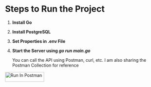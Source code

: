 # Steps to Run the Project

1. **Install Go**
2. **Install PostgreSQL**
3. **Set Properties in .env File**
4. **Start the Server using *go run main.go***

    You can call the API using Postman, curl, etc.
I am also sharing the Postman Collection for reference

[<img src="https://run.pstmn.io/button.svg" alt="Run In Postman" style="width: 128px; height: 32px;">](https://god.gw.postman.com/run-collection/34339424-53c1c0ef-d9e1-4436-9d31-1e012e93e69c?action=collection%2Ffork&source=rip_markdown&collection-url=entityId%3D34339424-53c1c0ef-d9e1-4436-9d31-1e012e93e69c%26entityType%3Dcollection%26workspaceId%3D377d1dec-5e4e-474a-b858-076b887751d2)
